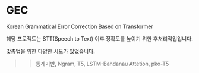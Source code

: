 # GEC
Korean Grammatical Error Correction Based on Transformer

해당 프로젝트는 STT(Speech to Text) 이후
정확도를 높이기 위한 후처리작업입니다.

맞춤법을 위한 다양한 시도가 있었습니다.

>> 통계기반, Ngram, T5, LSTM-Bahdanau Attetion, pko-T5

